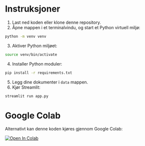 # Instruksjoner
1. Last ned koden eller klone denne repository.
2. Åpne mappen i et terminalvindu, og start et Python virtuell miljø:
```bash
python -m venv venv
```
3. Aktiver Python miljøet:
```bash
source venv/bin/activate
```
4. Installer Python moduler:
```bash
pip install -r requirements.txt
```
5. Legg dine dokumenter i `data` mappen.
6. Kjør Streamlit:
```bash
streamlit run app.py
```
# Google Colab
Alternativt kan denne koden kjøres gjennom Google Colab:

[![Open In Colab](https://colab.research.google.com/assets/colab-badge.svg)](https://colab.research.google.com/drive/1vWZkgj2-CwFb4WwhI6KH1OPHAEcQA0jB?usp=sharing)
